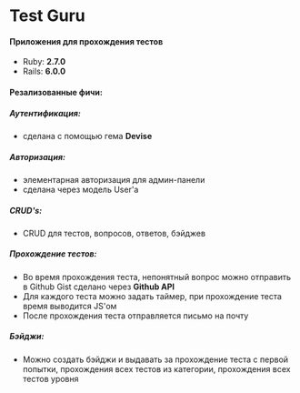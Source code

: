 # Test Guru

#### Приложения для прохождения тестов
* Ruby: **2.7.0**
* Rails: **6.0.0**

#### Резализованные фичи:

##### Аутентификация: 
- сделана с помощью гема __Devise__

##### Авторизация: 
- элементарная авторизация для админ-панели
- сделана через модель User'a

##### CRUD's: 
- CRUD для тестов, вопросов, ответов, бэйджев

##### Прохождение тестов: 
- Во время прохождения теста, непонятный вопрос можно отправить в Github Gist сделано через **Github API**
- Для каждого теста можно задать таймер, при прохождение теста время выводится JS'ом
- После прохождения теста отправляется письмо на почту

##### Бэйджи:
- Можно создать бэйджи и выдавать за прохождение теста с первой попытки, прохождения всех тестов из категории, прохождения всех тестов уровня
